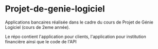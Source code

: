 # Projet-de-genie-logiciel

Applications bancaires réalisée dans le cadre du cours de Projet de Génie Logiciel (cours de 2eme année).

Le répo contient l'application pour clients, l'application pour institution financière ainsi que le code de l'API
